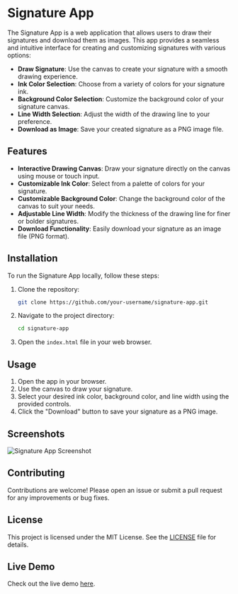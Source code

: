 # Signature App


The Signature App is a web application that allows users to draw their signatures and download them as images. This app provides a seamless and intuitive interface for creating and customizing signatures with various options:

- **Draw Signature**: Use the canvas to create your signature with a smooth drawing experience.
- **Ink Color Selection**: Choose from a variety of colors for your signature ink.
- **Background Color Selection**: Customize the background color of your signature canvas.
- **Line Width Selection**: Adjust the width of the drawing line to your preference.
- **Download as Image**: Save your created signature as a PNG image file.

## Features

- **Interactive Drawing Canvas**: Draw your signature directly on the canvas using mouse or touch input.
- **Customizable Ink Color**: Select from a palette of colors for your signature.
- **Customizable Background Color**: Change the background color of the canvas to suit your needs.
- **Adjustable Line Width**: Modify the thickness of the drawing line for finer or bolder signatures.
- **Download Functionality**: Easily download your signature as an image file (PNG format).

## Installation

To run the Signature App locally, follow these steps:

1. Clone the repository:
   ```bash
   git clone https://github.com/your-username/signature-app.git
   ```
2. Navigate to the project directory:
   ```bash
   cd signature-app
   ```
3. Open the `index.html` file in your web browser.

## Usage

1. Open the app in your browser.
2. Use the canvas to draw your signature.
3. Select your desired ink color, background color, and line width using the provided controls.
4. Click the "Download" button to save your signature as a PNG image.

## Screenshots

![Signature App Screenshot](Signature-App/Signature-App.png)

## Contributing

Contributions are welcome! Please open an issue or submit a pull request for any improvements or bug fixes.

## License

This project is licensed under the MIT License. See the [LICENSE](LICENSE) file for details.

## Live Demo

Check out the live demo [here](https://vibhav0710.github.io/Signature-App/).
